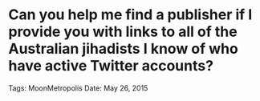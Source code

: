 # Can you help me find a publisher if I provide you with links to all of the Australian jihadists I know of who have active Twitter accounts?

Tags: MoonMetropolis
Date: May 26, 2015
